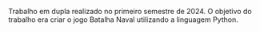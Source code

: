 Trabalho em dupla realizado no primeiro semestre de 2024.
O objetivo do trabalho era criar o jogo Batalha Naval utilizando a linguagem Python.
